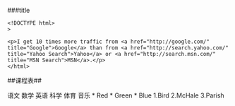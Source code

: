 ###title
```
<!DOCTYPE html>
>

<p>I get 10 times more traffic from <a href="http://google.com/"
title="Google">Google</a> than from <a href="http://search.yahoo.com/"
title="Yahoo Search">Yahoo</a> or <a href="http://search.msn.com/"
title="MSN Search">MSN</a>.</p>
</html>
```

##课程表##

<td>
	<tr>语文</tr>
	<tr>数学</tr>
</td>
<td>
	<tr>英语</tr>
	<tr>科学</tr>
</td>
<td>
	<tr>体育</tr>
	<tr>音乐</tr>
</td>
* Red
* Green
* Blue
1.Bird
2.McHale
3.Parish
